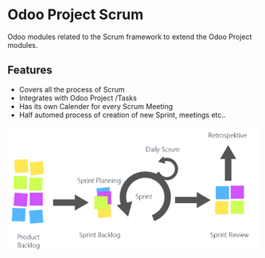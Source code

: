 
Odoo Project Scrum
==================

Odoo modules related to the Scrum framework to extend the Odoo Project modules.

Features
------------

* Covers all the process of Scrum
* Integrates with Odoo Project /Tasks
* Has its own Calender for every Scrum Meeting
* Half automed process of creation of new Sprint, meetings etc..

![Scrum Framework](/project_scrum/static/description/scrum_scheme2.png)
